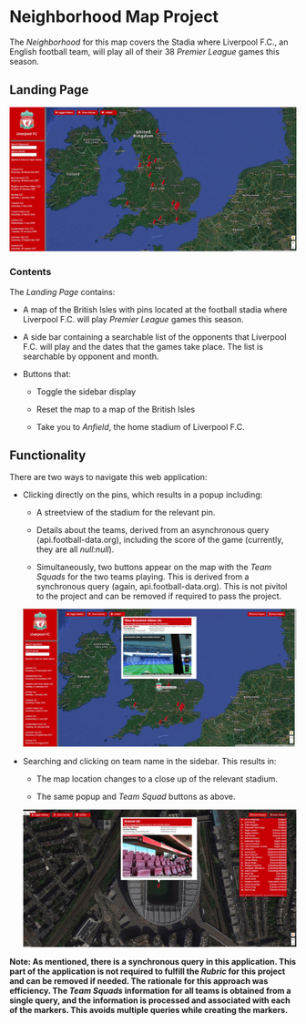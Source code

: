 [//]: # (Image References)
[image_0]: Landing.jpg
[image_1]: pinClick.jpg
[image_2]: menuClick.jpg
# Neighborhood Map Project

The _Neighborhood_ for this map covers the Stadia where Liverpool F.C., an English football team, will play all of their 38 _Premier League_ games this season.

## Landing Page

![alt text][image_0]

### Contents

The _Landing Page_ contains:

- A map of the British Isles with pins located at the football stadia where Liverpool F.C. will play _Premier League_ games this season.

- A side bar containing a searchable list of the opponents that Liverpool F.C. will play and the dates that the games take place. The list is searchable by opponent and month.

- Buttons that:

  - Toggle the sidebar display

  - Reset the map to a map of the British Isles

  - Take you to _Anfield_, the home stadium of Liverpool F.C.

## Functionality

There are two ways to navigate this web application:

- Clicking directly on the pins, which results in a popup including:

  - A streetview of the stadium for the relevant pin.

  - Details about the teams, derived from an asynchronous query (api.football-data.org), including the score of the game (currently, they are all _null:null_).

  - Simultaneously, two buttons appear on the map with the _Team Squads_ for the two teams playing. This is derived from a synchronous query (again, api.football-data.org). This is not pivitol to the project and can be removed if required to pass the project.

  ![alt text][image_1]

- Searching and clicking on team name in the sidebar. This results in:

  - The map location changes to a close up of the relevant stadium.

  - The same popup and _Team Squad_ buttons as above.


  ![alt text][image_2]


**Note: As mentioned, there is a synchronous query in this application. This part of the application is not required to fulfill the _Rubric_ for this project and can be removed if needed. The rationale for this approach was efficiency. The _Team Squads_ information for all teams is obtained from a single query, and the information is processed and associated with each of the markers. This avoids multiple queries while creating the markers.**
